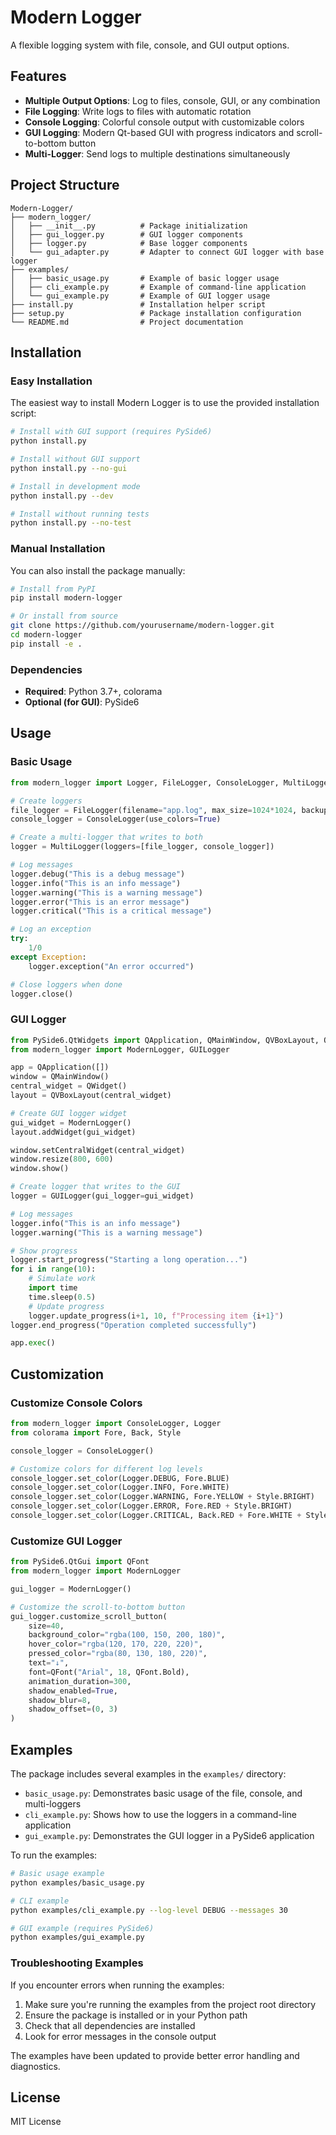 # Modern Logger

A flexible logging system with file, console, and GUI output options.

## Features

- **Multiple Output Options**: Log to files, console, GUI, or any combination
- **File Logging**: Write logs to files with automatic rotation
- **Console Logging**: Colorful console output with customizable colors
- **GUI Logging**: Modern Qt-based GUI with progress indicators and scroll-to-bottom button
- **Multi-Logger**: Send logs to multiple destinations simultaneously

## Project Structure

```
Modern-Logger/
├── modern_logger/
│   ├── __init__.py          # Package initialization
│   ├── gui_logger.py        # GUI logger components
│   ├── logger.py            # Base logger components
│   └── gui_adapter.py       # Adapter to connect GUI logger with base logger
├── examples/
│   ├── basic_usage.py       # Example of basic logger usage
│   ├── cli_example.py       # Example of command-line application
│   └── gui_example.py       # Example of GUI logger usage
├── install.py               # Installation helper script
├── setup.py                 # Package installation configuration
└── README.md                # Project documentation
```

## Installation

### Easy Installation

The easiest way to install Modern Logger is to use the provided installation script:

```bash
# Install with GUI support (requires PySide6)
python install.py

# Install without GUI support
python install.py --no-gui

# Install in development mode
python install.py --dev

# Install without running tests
python install.py --no-test
```

### Manual Installation

You can also install the package manually:

```bash
# Install from PyPI
pip install modern-logger

# Or install from source
git clone https://github.com/yourusername/modern-logger.git
cd modern-logger
pip install -e .
```

### Dependencies

- **Required**: Python 3.7+, colorama
- **Optional (for GUI)**: PySide6

## Usage

### Basic Usage

```python
from modern_logger import Logger, FileLogger, ConsoleLogger, MultiLogger

# Create loggers
file_logger = FileLogger(filename="app.log", max_size=1024*1024, backup_count=5)
console_logger = ConsoleLogger(use_colors=True)

# Create a multi-logger that writes to both
logger = MultiLogger(loggers=[file_logger, console_logger])

# Log messages
logger.debug("This is a debug message")
logger.info("This is an info message")
logger.warning("This is a warning message")
logger.error("This is an error message")
logger.critical("This is a critical message")

# Log an exception
try:
    1/0
except Exception:
    logger.exception("An error occurred")

# Close loggers when done
logger.close()
```

### GUI Logger

```python
from PySide6.QtWidgets import QApplication, QMainWindow, QVBoxLayout, QWidget
from modern_logger import ModernLogger, GUILogger

app = QApplication([])
window = QMainWindow()
central_widget = QWidget()
layout = QVBoxLayout(central_widget)

# Create GUI logger widget
gui_widget = ModernLogger()
layout.addWidget(gui_widget)

window.setCentralWidget(central_widget)
window.resize(800, 600)
window.show()

# Create logger that writes to the GUI
logger = GUILogger(gui_logger=gui_widget)

# Log messages
logger.info("This is an info message")
logger.warning("This is a warning message")

# Show progress
logger.start_progress("Starting a long operation...")
for i in range(10):
    # Simulate work
    import time
    time.sleep(0.5)
    # Update progress
    logger.update_progress(i+1, 10, f"Processing item {i+1}")
logger.end_progress("Operation completed successfully")

app.exec()
```

## Customization

### Customize Console Colors

```python
from modern_logger import ConsoleLogger, Logger
from colorama import Fore, Back, Style

console_logger = ConsoleLogger()

# Customize colors for different log levels
console_logger.set_color(Logger.DEBUG, Fore.BLUE)
console_logger.set_color(Logger.INFO, Fore.WHITE)
console_logger.set_color(Logger.WARNING, Fore.YELLOW + Style.BRIGHT)
console_logger.set_color(Logger.ERROR, Fore.RED + Style.BRIGHT)
console_logger.set_color(Logger.CRITICAL, Back.RED + Fore.WHITE + Style.BRIGHT)
```

### Customize GUI Logger

```python
from PySide6.QtGui import QFont
from modern_logger import ModernLogger

gui_logger = ModernLogger()

# Customize the scroll-to-bottom button
gui_logger.customize_scroll_button(
    size=40,
    background_color="rgba(100, 150, 200, 180)",
    hover_color="rgba(120, 170, 220, 220)",
    pressed_color="rgba(80, 130, 180, 220)",
    text="↓",
    font=QFont("Arial", 18, QFont.Bold),
    animation_duration=300,
    shadow_enabled=True,
    shadow_blur=8,
    shadow_offset=(0, 3)
)
```

## Examples

The package includes several examples in the `examples/` directory:

- `basic_usage.py`: Demonstrates basic usage of the file, console, and multi-loggers
- `cli_example.py`: Shows how to use the loggers in a command-line application
- `gui_example.py`: Demonstrates the GUI logger in a PySide6 application

To run the examples:

```bash
# Basic usage example
python examples/basic_usage.py

# CLI example
python examples/cli_example.py --log-level DEBUG --messages 30

# GUI example (requires PySide6)
python examples/gui_example.py
```

### Troubleshooting Examples

If you encounter errors when running the examples:

1. Make sure you're running the examples from the project root directory
2. Ensure the package is installed or in your Python path
3. Check that all dependencies are installed
4. Look for error messages in the console output

The examples have been updated to provide better error handling and diagnostics.

## License

MIT License


